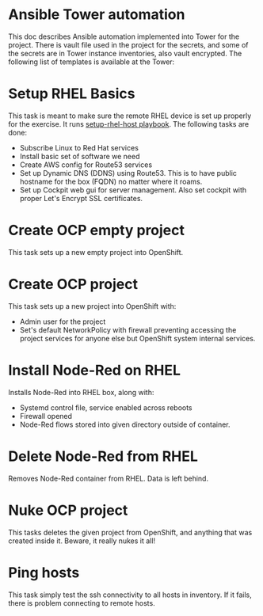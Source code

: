 # Ansible Tower automation

This doc describes Ansible automation implemented into Tower for the project. There is vault file used in the project for the secrets, and some of the secrets are in Tower instance inventories, also vault encrypted. The following list of templates is available at the Tower:

# Setup RHEL Basics

This task is meant to make sure the remote RHEL device is set up properly for the exercise. It runs [setup-rhel-host playbook](https://github.com/RedHatNordicsSA/iot-hack/blob/master/setup-rhel-host.yml). The following tasks are done:

* Subscribe Linux to Red Hat services
* Install basic set of software we need
* Create AWS config for Route53 services
* Set up Dynamic DNS (DDNS) using Route53. This is to have public hostname for the box (FQDN) no matter where it roams.
* Set up Cockpit web gui for server management. Also set cockpit with proper Let's Encrypt SSL certificates.

# Create OCP empty project

This task sets up a new empty project into OpenShift.

# Create OCP project

This task sets up a new project into OpenShift with:

* Admin user for the project
* Set's default NetworkPolicy with firewall preventing accessing the project services for anyone else but OpenShift system internal services.

# Install Node-Red on RHEL

Installs Node-Red into RHEL box, along with:

* Systemd control file, service enabled across reboots
* Firewall opened
* Node-Red flows stored into given directory outside of container.

# Delete Node-Red from RHEL

Removes Node-Red container from RHEL. Data is left behind.

# Nuke OCP project

This tasks deletes the given project from OpenShift, and anything that was created inside it. Beware, it really nukes it all!

# Ping hosts

This task simply test the ssh connectivity to all hosts in inventory. If it fails, there is problem connecting to remote hosts.

